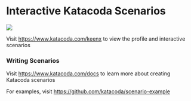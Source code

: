 # Interactive Katacoda Scenarios

[![](http://shields.katacoda.com/katacoda/keenx/count.svg)](https://www.katacoda.com/keenx "Get your profile on Katacoda.com")

Visit https://www.katacoda.com/keenx to view the profile and interactive scenarios

### Writing Scenarios
Visit https://www.katacoda.com/docs to learn more about creating Katacoda scenarios

For examples, visit https://github.com/katacoda/scenario-example
